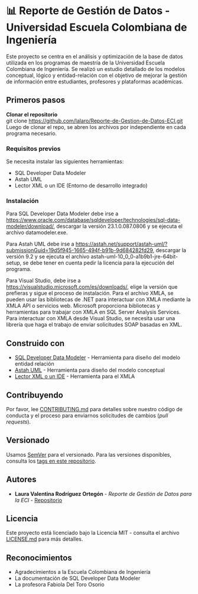 # 📊 Reporte de Gestión de Datos - Universidad Escuela Colombiana de Ingeniería

Este proyecto se centra en el análisis y optimización de la base de datos utilizada en los programas de maestría de la Universidad Escuela Colombiana de Ingeniería. Se realizó un estudio detallado de los modelos conceptual, lógico y entidad-relación con el objetivo de mejorar la gestión de información entre estudiantes, profesores y plataformas académicas.

## Primeros pasos  

**Clonar el repositorio**  
git clone https://github.com/lalaro/Reporte-de-Gestion-de-Datos-ECI.git
Luego de clonar el repo, se abren los archivos por independiente en cada programa necesario.
### Requisitos previos  

Se necesita instalar las siguientes herramientas:  

- SQL Developer Data Modeler
- Astah UML
- Lector XML o un IDE (Entorno de desarrollo integrado)

### Instalación  

Para SQL Developer Data Modeler debe irse a https://www.oracle.com/database/sqldeveloper/technologies/sql-data-modeler/download/, descargar la versión 23.1.0.087.0806 y se ejecuta el archivo datamodeler.exe.

Para Astah UML debe irse a https://astah.net/support/astah-uml/?submissionGuid=19d5f945-1665-494f-b91b-9d684282fd29, descargar la versión 9.2 y se ejecuta el archivo astah-uml-10_0_0-a1b9b1-jre-64bit-setup, se debe tener en cuenta pedir la licencia para la ejecución del programa.

Para Visual Studio, debe irse a https://visualstudio.microsoft.com/es/downloads/, elige la versión que prefieras y sigue el proceso de instalación. Para el archivo XMLA, se pueden usar las bibliotecas de .NET para interactuar con XMLA mediante la XMLA API o servicios web. Microsoft proporciona bibliotecas y herramientas para trabajar con XMLA en SQL Server Analysis Services.
Para interactuar con XMLA desde Visual Studio, se necesita usar una librería que haga el trabajo de enviar solicitudes SOAP basadas en XML.

## Construido con

* [SQL Developer Data Modeler](https://www.oracle.com/database/sqldeveloper/technologies/sql-data-modeler/download/) - Herramienta para diseño del modelo entidad relación
* [Astah UML](https://astah.net/support/astah-uml/?submissionGuid=19d5f945-1665-494f-b91b-9d684282fd29) - Herramienta para diseño del modelo conceptual
* [Lector XML o un IDE](https://visualstudio.microsoft.com/es/downloads/) - Herramienta para el XMLA

## Contribuyendo

Por favor, lee [CONTRIBUTING.md](https://gist.github.com/PurpleBooth/b24679402957c63ec426) para detalles sobre nuestro código de conducta y el proceso para enviarnos solicitudes de cambios (*pull requests*).

## Versionado

Usamos [SemVer](http://semver.org/) para el versionado. Para las versiones disponibles, consulta los [tags en este repositorio](https://github.com/your/project/tags).

## Autores

* **Laura Valentina Rodríguez Ortegón** - *Reporte de Gestión de Datos para la ECI* - [Repositorio](https://github.com/lalaro/Reporte-de-Gestion-de-Datos-ECI.git)

## Licencia

Este proyecto está licenciado bajo la Licencia MIT - consulta el archivo [LICENSE.md](LICENSE.md) para más detalles.

## Reconocimientos

* Agradecimientos a la Escuela Colombiana de Ingeniería
* La documentación de SQL Developer Data Modeler
* La profesora Fabiola Del Toro Osorio
